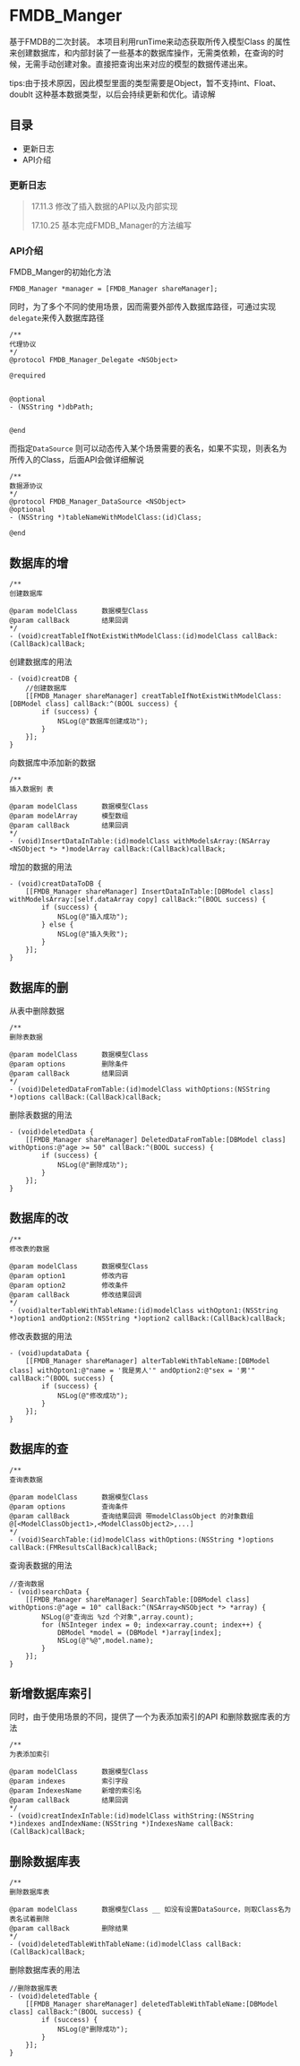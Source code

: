 # FMDB_Manger
基于FMDB的二次封装。
本项目利用runTime来动态获取所传入模型Class 的属性来创建数据库，和内部封装了一些基本的数据库操作，无需类依赖，在查询的时候，无需手动创建对象。直接把查询出来对应的模型的数据传递出来。

tips:由于技术原因，因此模型里面的类型需要是Object，暂不支持int、Float、doublt 这种基本数据类型，以后会持续更新和优化。请谅解


## 目录
- 更新日志
- API介绍


### 更新日志
> 17.11.3 修改了插入数据的API以及内部实现
>
> 17.10.25 基本完成FMDB_Manager的方法编写


### API介绍
FMDB_Manger的初始化方法
```objc
FMDB_Manager *manager = [FMDB_Manager shareManager];
```

同时，为了多个不同的使用场景，因而需要外部传入数据库路径，可通过实现```delegate```来传入数据库路径
```objc
/**
代理协议
*/
@protocol FMDB_Manager_Delegate <NSObject>

@required


@optional
- (NSString *)dbPath;


@end
```
而指定```DataSource``` 则可以动态传入某个场景需要的表名，如果不实现，则表名为所传入的Class，后面API会做详细解说
```objc
/**
数据源协议
*/
@protocol FMDB_Manager_DataSource <NSObject>
@optional
- (NSString *)tableNameWithModelClass:(id)Class;

@end
```

## 数据库的增
```objc
/**
创建数据库

@param modelClass      数据模型Class
@param callBack        结果回调
*/
- (void)creatTableIfNotExistWithModelClass:(id)modelClass callBack:(CallBack)callBack;
```
创建数据库的用法
```objc
- (void)creatDB {
    //创建数据库
    [[FMDB_Manager shareManager] creatTableIfNotExistWithModelClass:[DBModel class] callBack:^(BOOL success) {
        if (success) {
            NSLog(@"数据库创建成功");
        }
    }];
}
```

向数据库中添加新的数据
```objc
/**
插入数据到 表

@param modelClass      数据模型Class
@param modelArray      模型数组
@param callBack        结果回调
*/
- (void)InsertDataInTable:(id)modelClass withModelsArray:(NSArray <NSObject *> *)modelArray callBack:(CallBack)callBack;
```
增加的数据的用法
```objc
- (void)creatDataToDB {
    [[FMDB_Manager shareManager] InsertDataInTable:[DBModel class] withModelsArray:[self.dataArray copy] callBack:^(BOOL success) {
        if (success) {
            NSLog(@"插入成功");
        } else {
            NSLog(@"插入失败");
        }
    }];
}
```




## 数据库的删
从表中删除数据
```objc
/**
删除表数据

@param modelClass      数据模型Class
@param options         删除条件
@param callBack        结果回调
*/
- (void)DeletedDataFromTable:(id)modelClass withOptions:(NSString *)options callBack:(CallBack)callBack;
```
删除表数据的用法
```objc
- (void)deletedData {
    [[FMDB_Manager shareManager] DeletedDataFromTable:[DBModel class] withOptions:@"age >= 50" callBack:^(BOOL success) {
        if (success) {
            NSLog(@"删除成功");
        }
    }];
}
```

## 数据库的改
```objc
/**
修改表的数据

@param modelClass      数据模型Class
@param option1         修改内容
@param option2         修改条件
@param callBack        修改结果回调
*/
- (void)alterTableWithTableName:(id)modelClass withOpton1:(NSString *)option1 andOption2:(NSString *)option2 callBack:(CallBack)callBack;
```
修改表数据的用法
```objc
- (void)updataData {
    [[FMDB_Manager shareManager] alterTableWithTableName:[DBModel class] withOpton1:@"name = '我是男人'" andOption2:@"sex = '男'" callBack:^(BOOL success) {
        if (success) {
            NSLog(@"修改成功");
        }
    }];
}
```

## 数据库的查
```objc
/**
查询表数据

@param modelClass      数据模型Class
@param options         查询条件
@param callBack        查询结果回调 带modelClassObject 的对象数组 @[<ModelClassObject1>,<ModelClassObject2>,...]
*/
- (void)SearchTable:(id)modelClass withOptions:(NSString *)options callBack:(FMResultsCallBack)callBack;
```
查询表数据的用法
```objc
//查询数据
- (void)searchData {
    [[FMDB_Manager shareManager] SearchTable:[DBModel class] withOptions:@"age = 10" callBack:^(NSArray<NSObject *> *array) {
        NSLog(@"查询出 %zd 个对象",array.count);
        for (NSInteger index = 0; index<array.count; index++) {
            DBModel *model = (DBModel *)array[index];
            NSLog(@"%@",model.name);
        }
    }];
}
```

## 新增数据库索引
同时，由于使用场景的不同，提供了一个为表添加索引的API 和删除数据库表的方法
```objc
/**
为表添加索引

@param modelClass      数据模型Class
@param indexes         索引字段
@param IndexesName     新增的索引名
@param callBack        结果回调
*/
- (void)creatIndexInTable:(id)modelClass withString:(NSString *)indexes andIndexName:(NSString *)IndexesName callBack:(CallBack)callBack;
```

## 删除数据库表
```objc
/**
删除数据库表

@param modelClass      数据模型Class __ 如没有设置DataSource，则取Class名为表名试着删除
@param callBack        删除结果
*/
- (void)deletedTableWithTableName:(id)modelClass callBack:(CallBack)callBack;
```
删除数据库表的用法
```objc
//删除数据库表
- (void)deletedTable {
    [[FMDB_Manager shareManager] deletedTableWithTableName:[DBModel class] callBack:^(BOOL success) {
        if (success) {
            NSLog(@"删除成功");
        }
    }];
}
```


